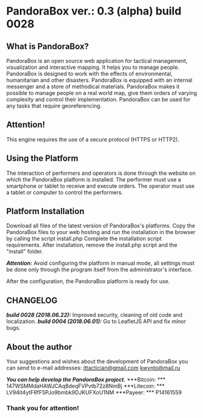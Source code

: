 PandoraBox ver.: 0.3 (alpha) build 0028
=======================================

## What is PandoraBox?

PandoraBox is an open source web application for tactical management, visualization and interactive mapping.
It helps you to manage people.
PandoraBox is designed to work with the effects of environmental, humanitarian and other disasters.
PandoraBox is equipped with an internal messenger and a store of methodical materials.
PandoraBox makes it possible to manage people on a real world map, give them orders of varying complexity and control their implementation.
PandoraBox can be used for any tasks that require georeferencing.

## Attention!

This engine requires the use of a secure protocol (HTTPS or HTTP2).

## Using the Platform

The interaction of performers and operators is done through the website on which the PandoraBox platform is installed.
The performer must use a smartphone or tablet to receive and execute orders.
The operator must use a tablet or computer to control the performers.

## Platform Installation

Download all files of the latest version of PandoraBox's platforms.
Copy the PandoraBox files to your web hosting and run the installation in the browser by calling the script install.php
Complete the installation script requirements.
After installation, remove the install.php script and the "install" folder.

***Attention:*** Avoid configuring the platform in manual mode, all settings must be done only through the program itself from the administrator's interface.

After the configuration, the PandoraBox platform is ready for use.

## CHANGELOG

***build 0028 (2018.06.22):*** Improved security, cleaning of old code and localization.
***build 0004 (2018.06.01):*** Go to LeafletJS API and fix minor bugs.

## About the author

Your suggestions and wishes about the development of PandoraBox you can send to e-mail addresses:
[ittactician@gmail.com](mailto:ittactician@gmail.com)
[kwynto@mail.ru](mailto:kwynto@mail.ru)

***You can help develop the PandoraBox project.***
***Bitcoin: *** 147WSMMdaHAWJCAq8deqFVPvtb72z8NmBj
***Litecoin: *** LV94it4ytFRfF5PJo9bmbk9DJKUFXoU1NM
***Payeer: *** P14161559

### Thank you for attention!
